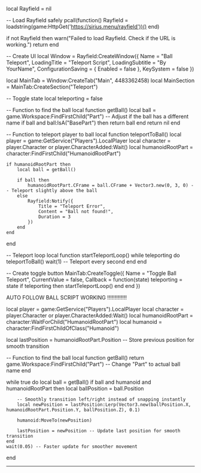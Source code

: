 local Rayfield = nil

-- Load Rayfield safely
pcall(function()
    Rayfield = loadstring(game:HttpGet('https://sirius.menu/rayfield'))()
end)

if not Rayfield then
    warn("Failed to load Rayfield. Check if the URL is working.")
    return
end

-- Create UI
local Window = Rayfield:CreateWindow({
    Name = "Ball Teleport",
    LoadingTitle = "Teleport Script",
    LoadingSubtitle = "By YourName",
    ConfigurationSaving = { Enabled = false },
    KeySystem = false
})

local MainTab = Window:CreateTab("Main", 4483362458)
local MainSection = MainTab:CreateSection("Teleport")

-- Toggle state
local teleporting = false

-- Function to find the ball
local function getBall()
    local ball = game.Workspace:FindFirstChild("Part") -- Adjust if the ball has a different name
    if ball and ball:IsA("BasePart") then
        return ball
    end
    return nil
end

-- Function to teleport player to ball
local function teleportToBall()
    local player = game:GetService("Players").LocalPlayer
    local character = player.Character or player.CharacterAdded:Wait()
    local humanoidRootPart = character:FindFirstChild("HumanoidRootPart")

    if humanoidRootPart then
        local ball = getBall()

        if ball then
            humanoidRootPart.CFrame = ball.CFrame + Vector3.new(0, 3, 0) -- Teleport slightly above the ball
        else
            Rayfield:Notify({
                Title = "Teleport Error",
                Content = "Ball not found!",
                Duration = 3
            })
        end
    end
end

-- Teleport loop
local function startTeleportLoop()
    while teleporting do
        teleportToBall()
        wait(1) -- Teleport every second
    end
end

-- Create toggle button
MainTab:CreateToggle({
    Name = "Toggle Ball Teleport",
    CurrentValue = false,
    Callback = function(state)
        teleporting = state
        if teleporting then
            startTeleportLoop()
        end
    end
})




 AUTO FOLLOW BALL SCRIPT WORKING !!!!!!!!!!!!!



local player = game:GetService("Players").LocalPlayer
local character = player.Character or player.CharacterAdded:Wait()
local humanoidRootPart = character:WaitForChild("HumanoidRootPart")
local humanoid = character:FindFirstChildOfClass("Humanoid")

local lastPosition = humanoidRootPart.Position -- Store previous position for smooth transition

-- Function to find the ball
local function getBall()
    return game.Workspace:FindFirstChild("Part") -- Change "Part" to actual ball name
end

while true do
    local ball = getBall()
    if ball and humanoid and humanoidRootPart then
        local ballPosition = ball.Position

        -- Smoothly transition left/right instead of snapping instantly
        local newPosition = lastPosition:Lerp(Vector3.new(ballPosition.X, humanoidRootPart.Position.Y, ballPosition.Z), 0.1)

        humanoid:MoveTo(newPosition)

        lastPosition = newPosition -- Update last position for smooth transition
    end
    wait(0.05) -- Faster update for smoother movement
end


---------------------------------------------------------------------------------------





